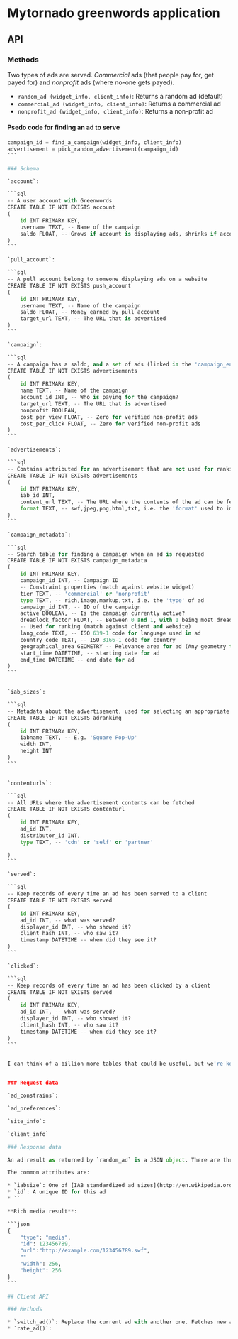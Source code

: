 # Mytornado greenwords application

## API

### Methods

Two types of ads are served. *Commercial* ads (that people pay for, get payed for) and *nonprofit* ads (where no-one gets payed).

* `random_ad (widget_info, client_info)`: Returns a random ad (default)
* `commercial_ad (widget_info, client_info)`: Returns a commercial ad
* `nonprofit_ad (widget_info, client_info)`: Returns a non-profit ad

#### Psedo code for finding an ad to serve

````python
campaign_id = find_a_campaign(widget_info, client_info)
advertisement = pick_random_advertisement(campaign_id)
```

### Schema

`account`:

```sql
-- A user account with Greenwords
CREATE TABLE IF NOT EXISTS account
(
	id INT PRIMARY KEY,
	username TEXT, -- Name of the campaign
	saldo FLOAT, -- Grows if account is displaying ads, shrinks if account is having ads displayed
)
```

`pull_account`:

```sql
-- A pull account belong to someone displaying ads on a website
CREATE TABLE IF NOT EXISTS push_account
(
	id INT PRIMARY KEY,
	username TEXT, -- Name of the campaign
	saldo FLOAT, -- Money earned by pull account
	target_url TEXT, -- The URL that is advertised		
)
```

`campaign`:

```sql
-- A campaign has a saldo, and a set of ads (linked in the 'campaign_entry' table)
CREATE TABLE IF NOT EXISTS advertisements
(
	id INT PRIMARY KEY,
	name TEXT, -- Name of the campaign
	account_id INT, -- Who is paying for the campaign?
	target_url TEXT, -- The URL that is advertised	
	nonprofit BOOLEAN,
	cost_per_view FLOAT, -- Zero for verified non-profit ads
	cost_per_click FLOAT, -- Zero for verified non-profit ads				
)
```

`advertisements`:

```sql
-- Contains attributed for an advertisement that are not used for ranking
CREATE TABLE IF NOT EXISTS advertisements
(
	id INT PRIMARY KEY,
	iab_id INT,
	content_url TEXT, -- The URL where the contents of the ad can be fetched
	format TEXT, -- swf,jpeg,png,html,txt, i.e. the 'format' used to implement the ad type	
)
```

`campaign_metadata`:

```sql
-- Search table for finding a campaign when an ad is requested
CREATE TABLE IF NOT EXISTS campaign_metadata 
(
	id INT PRIMARY KEY,
	campaign_id INT, -- Campaign ID
	-- Constraint properties (match against website widget)
	tier TEXT, -- 'commercial' or 'nonprofit'
	type TEXT, -- rich,image,markup,txt, i.e. the 'type' of ad
	campaign_id INT, -- ID of the campaign
	active BOOLEAN, -- Is the campaign currently active?
	dreadlock_factor FLOAT, -- Between 0 and 1, with 1 being most dreadlocky
	-- Used for ranking (match against client and website)
	lang_code TEXT, -- ISO 639-1 code for language used in ad
	country_code TEXT, -- ISO 3166-1 code for country
	geographical_area GEOMETRY -- Relevance area for ad (Any geometry type is valid)
	start_time DATETIME, -- starting date for ad
	end_time DATETIME -- end date for ad
)
```


`iab_sizes`:

```sql
-- Metadata about the advertisement, used for selecting an appropriate ad
CREATE TABLE IF NOT EXISTS adranking 
(
	id INT PRIMARY KEY,
	iabname TEXT, -- E.g. 'Square Pop-Up'
	width INT,
	height INT
)
```


`contenturls`:

```sql
-- All URLs where the advertisement contents can be fetched
CREATE TABLE IF NOT EXISTS contenturl 
(
	id INT PRIMARY KEY,
	ad_id INT,
	distributor_id INT,
	type TEXT, -- 'cdn' or 'self' or 'partner' 

)
```

`served`:

```sql
-- Keep records of every time an ad has been served to a client
CREATE TABLE IF NOT EXISTS served 
(
	id INT PRIMARY KEY,
	ad_id INT, -- what was served?
	displayer_id INT, -- who showed it?
	client_hash INT, -- who saw it?
	timestamp DATETIME -- when did they see it?
)
```

`clicked`:

```sql
-- Keep records of every time an ad has been clicked by a client
CREATE TABLE IF NOT EXISTS served 
(
	id INT PRIMARY KEY,
	ad_id INT, -- what was served?
	displayer_id INT, -- who showed it?
	client_hash INT, -- who saw it?
	timestamp DATETIME -- when did they see it?
)
```


I can think of a billion more tables that could be useful, but we're keeping it simple this time around.


### Request data

`ad_constrains`:

`ad_preferences`:

`site_info`:

`client_info`

### Response data

An ad result as returned by `random_ad` is a JSON object. There are three types of result objects.

The common attributes are:

* `iabsize`: One of [IAB standardized ad sizes](http://en.wikipedia.org/wiki/Web_banner#Standard_sizes)
* `id`: A unique ID for this ad
* ``

**Rich media result**:

```json
{
	"type": "media",
	"id": 123456789,
	"url":"http://example.com/123456789.swf",
	""
	"width": 256,
	"height": 256
}
```

## Client API

### Methods

* `switch_ad()`: Replace the current ad with another one. Fetches new ad from server, and registers that it was switched (along with parameters)
* `rate_ad()`: 
